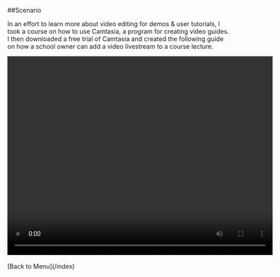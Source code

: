 ##Scenario

In an effort to learn more about video editing for demos & user tutorials, I took a course on how to use Camtasia, a program for creating video guides. I then downloaded a free trial of Camtasia and created the following guide on how a school owner can add a video livestream to a course lecture. <br>


<video width="600" height="450" controls>
  <source src="teachable_livestreamfinal.mp4" type="video/mp4">
</video>
<br><br>
[Back to Menu](/index)
